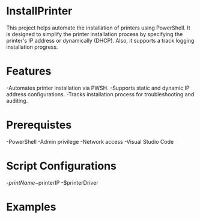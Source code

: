 # InstallPrinter
This project helps automate the installation of printers using PowerShell. It is designed to simplify the printer installation process by specifying the printer's IP address or dynamically (DHCP). Also, it supports a track logging installation progress.

# Features
-Automates printer installation via PWSH.
-Supports static and dynamic IP address configurations.
-Tracks installation process for troubleshooting and auditing.

# Prerequistes
-PowerShell
-Admin privilege
-Network access
-Visual Studio Code

# Script Configurations
-$printName
-$printerIP
-$printerDriver

# Examples